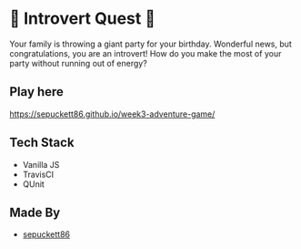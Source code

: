 # 💁 Introvert Quest 💁

Your family is throwing a giant party for your birthday. Wonderful news, but congratulations, you are an introvert! How do you make the most of your party without running out of energy?

## Play here

https://sepuckett86.github.io/week3-adventure-game/

## Tech Stack

* Vanilla JS
* TravisCI
* QUnit

## Made By

* [sepuckett86](https://www.github.com/sepuckett86)
